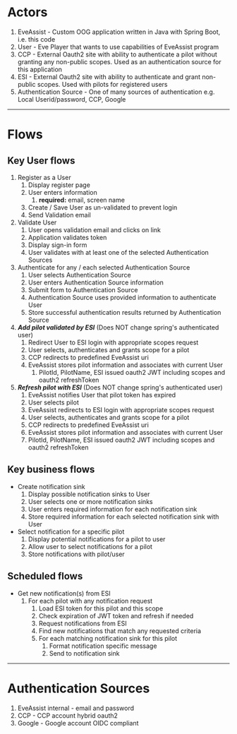 # Actors

1. EveAssist - Custom OOG application written in Java with Spring Boot, i.e. this code
2. User - Eve Player that wants to use capabilities of EveAssist program
3. CCP - External Oauth2 site with ability to authenticate a pilot without granting any non-public scopes. Used as an
   authentication source for this application
4. ESI - External Oauth2 site with ability to authenticate and grant non-public scopes. Used with pilots for registered
   users
5. Authentication Source - One of many sources of authentication e.g. Local Userid/password, CCP, Google

---

# Flows

## Key User flows

1. Register as a User
    1. Display register page
    2. User enters information
        1. **required:** email, screen name
    3. Create / Save User as un-validated to prevent login
    4. Send Validation email
2. Validate User
    1. User opens validation email and clicks on link
    2. Application validates token
    3. Display sign-in form
    4. User validates with at least one of the selected Authentication Sources
3. Authenticate for any / each selected Authentication Source
    1. User selects Authentication Source
    2. User enters Authentication Source information
    3. Submit form to Authentication Source
    4. Authentication Source uses provided information to authenticate User
    5. Store successful authentication results returned by Authentication Source
4. ***Add pilot validated by ESI*** (Does NOT change spring's authenticated user)
    1. Redirect User to ESI login with appropriate scopes request
    2. User selects, authenticates and grants scope for a pilot
    3. CCP redirects to predefined EveAssist uri
    4. EveAssist stores pilot information and associates with current User
        1. PilotId, PilotName, ESI issued oauth2 JWT including scopes and oauth2 refreshToken
5. ***Refresh pilot with ESI*** (Does NOT change spring's authenticated user)
    1. EveAssist notifies User that pilot token has expired
    2. User selects pilot
    3. EveAssist redirects to ESI login with appropriate scopes request
    4. User selects, authenticates and grants scope for a pilot
    5. CCP redirects to predefined EveAssist uri
    6. EveAssist stores pilot information and associates with current User
    7. PilotId, PilotName, ESI issued oauth2 JWT including scopes and oauth2 refreshToken

## Key business flows

- Create notification sink
    1. Display possible notification sinks to User
    2. User selects one or more notification sinks
    3. User enters required information for each notification sink
    4. Store required information for each selected notification sink with User
- Select notification for a specific pilot
    1. Display potential notifications for a pilot to user
    2. Allow user to select notifications for a pilot
    3. Store notifications with pilot/user

## Scheduled flows

- Get new notification(s) from ESI
    1. For each pilot with any notification request
        1. Load ESI token for this pilot and this scope
        2. Check expiration of JWT token and refresh if needed
        3. Request notifications from ESI
        4. Find new notifications that match any requested criteria
        5. For each matching notification sink for this pilot
            1. Format notification specific message
            2. Send to notification sink

---

# Authentication Sources

1. EveAssist internal - email and password
2. CCP - CCP account hybrid oauth2
3. Google - Google account OIDC compliant
